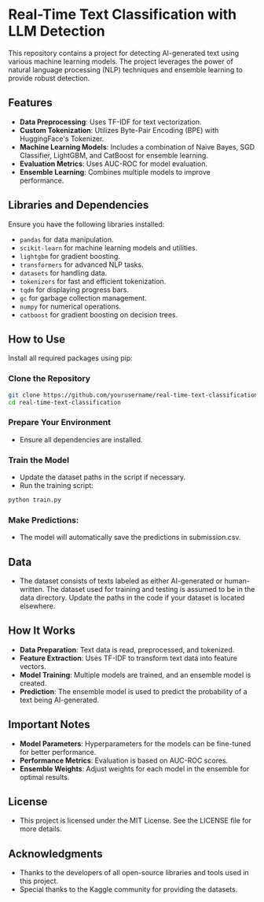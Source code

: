 # Real-Time Text Classification with LLM Detection

This repository contains a project for detecting AI-generated text using various machine learning models. The project leverages the power of natural language processing (NLP) techniques and ensemble learning to provide robust detection.

## Features

- **Data Preprocessing**: Uses TF-IDF for text vectorization.
- **Custom Tokenization**: Utilizes Byte-Pair Encoding (BPE) with HuggingFace's Tokenizer.
- **Machine Learning Models**: Includes a combination of Naive Bayes, SGD Classifier, LightGBM, and CatBoost for ensemble learning.
- **Evaluation Metrics**: Uses AUC-ROC for model evaluation.
- **Ensemble Learning**: Combines multiple models to improve performance.

## Libraries and Dependencies

Ensure you have the following libraries installed:

- `pandas` for data manipulation.
- `scikit-learn` for machine learning models and utilities.
- `lightgbm` for gradient boosting.
- `transformers` for advanced NLP tasks.
- `datasets` for handling data.
- `tokenizers` for fast and efficient tokenization.
- `tqdm` for displaying progress bars.
- `gc` for garbage collection management.
- `numpy` for numerical operations.
- `catboost` for gradient boosting on decision trees.

## How to Use

Install all required packages using pip:

### Clone the Repository
```bash
git clone https://github.com/yourusername/real-time-text-classification.git
cd real-time-text-classification
```
### Prepare Your Environment 
- Ensure all dependencies are installed.
### Train the Model
- Update the dataset paths in the script if necessary.
- Run the training script:
```bash
python train.py
```
### Make Predictions:

- The model will automatically save the predictions in submission.csv.

## Data
- The dataset consists of texts labeled as either AI-generated or human-written. The dataset used for training and testing is assumed to be in the data directory. Update the paths in the code if your dataset is located elsewhere.

## How It Works
- **Data Preparation**: Text data is read, preprocessed, and tokenized.
- **Feature Extraction**: Uses TF-IDF to transform text data into feature vectors.
- **Model Training**: Multiple models are trained, and an ensemble model is created.
- **Prediction**: The ensemble model is used to predict the probability of a text being AI-generated.

## Important Notes
- **Model Parameters**: Hyperparameters for the models can be fine-tuned for better performance.
- **Performance Metrics**: Evaluation is based on AUC-ROC scores.
- **Ensemble Weights**: Adjust weights for each model in the ensemble for optimal results.

## License
- This project is licensed under the MIT License. See the LICENSE file for more details.

## Acknowledgments
- Thanks to the developers of all open-source libraries and tools used in this project.
- Special thanks to the Kaggle community for providing the datasets.
